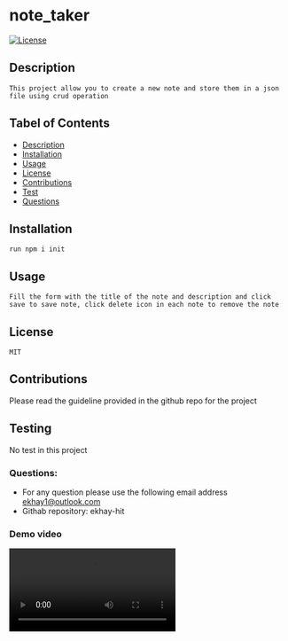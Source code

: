 # note_taker

[![License](https://img.shields.io/badge/License-MIT-blue.svg)](https://opensource.org/licenses/MIT)
     
## Description
    This project allow you to create a new note and store them in a json file using crud operation

## Tabel of Contents

* [Description](#Description)
* [Installation](#Installation)
* [Usage](#Usage)
* [License](#License)
* [Contributions](#Contributions)
* [Test](#Test)
* [Questions](#Questions)
    
## Installation 
    run npm i init

 ## Usage
    Fill the form with the title of the note and description and click save to save note, click delete icon in each note to remove the note

## License
    MIT

## Contributions
Please read the guideline provided in the github repo for the project

## Testing
No test in this project 


### Questions:

* For any question please use the following email address ekhay1@outlook.com
* Githab repository: ekhay-hit

### Demo video

<video controls src="20240705-0022-45.4744229.mp4" title="Title"></video>   